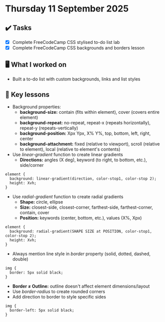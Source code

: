 # Thursday 11 September 2025

## ✔️ Tasks

- [x] Complete FreeCodeCamp CSS stylised to-do list lab
- [x] Complete FreeCodeCamp CSS backgrounds and borders lesson

## 🖥️ What I worked on

- Built a to-do list with custom backgrounds, links and list styles

## 📓 Key lessons

- Background properties:
  - **background-size:** contain (fits within element), cover (covers entire element)
  - **background-repeat:** no-repeat, repeat-x (repeats horizontally), repeat-y (repeats-vertically)
  - **background-position:** Xpx Ypx, X% Y%, top, bottom, left, right, center
  - **background-attachment:** fixed (relative to viewport), scroll (relative to element), local (relative to element's contents)
- Use _linear-gradient_ function to create linear gradients
  - **Directions:** angles (X deg), keyword (to right, to bottom, etc.), side/corner
```
element {
  background: linear-gradient(direction, color-stop1, color-stop 2);
  height: Xvh;
}
```
- Use _radial-gradient_ function to create radial gradients
  - **Shape:** circle, ellipse
  - **Size:** closest-side, closest-corner, farthest-side, farthest-corner, contain, cover
  - **Position:** keywords (center, bottom, etc.), values (X%, Xpx)
```
element {
  background: radial-gradient(SHAPE SIZE at POSITION, color-stop1, color-stop 2);
  height: Xvh;
}
```
- Always mention line style in _border_ property (solid, dotted, dashed, double)
```
img {
  border: 5px solid black;
}
```
- **Border ≠ Outline:** outline doesn't affect element dimensions/layout
- Use _border-radius_ to create rounded corners
- Add direction to border to style specific sides
```
img {
  border-left: 5px solid black;
}
```
